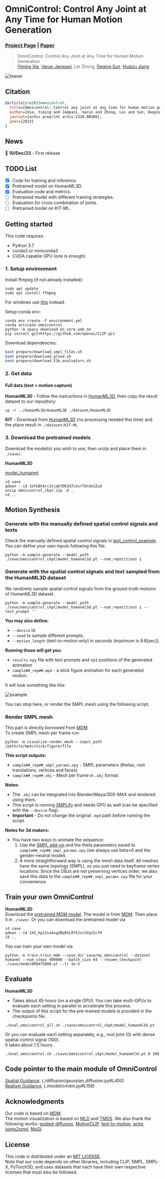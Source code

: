 # OmniControl: Control Any Joint at Any Time for Human Motion Generation
### [Project Page](https://neu-vi.github.io/omnicontrol/) | [Paper](https://arxiv.org/abs/2310.08580)

> OmniControl: Control Any Joint at Any Time for Human Motion Generation  
> [Yiming Xie](https://ymingxie.github.io), [Varun Jampani](https://varunjampani.github.io/), Lei Zhong, [Deqing Sun](https://deqings.github.io/), [Huaizu Jiang](https://jianghz.me/)    

![teaser](assets/teaser.gif)


## Citation

```bibtex
@article{xie2023omnicontrol,
  title={Omnicontrol: Control any joint at any time for human motion generation},
  author={Xie, Yiming and Jampani, Varun and Zhong, Lei and Sun, Deqing and Jiang, Huaizu},
  journal={arXiv preprint arXiv:2310.08580},
  year={2023}
}
```

## News
📢 **10/Dec/23** - First release

## TODO List
- [x] Code for training and inference.
- [x] Pretrained model on HumanML3D.
- [x] Evaluation code and metrics.
- [ ] Pretrained model with different training strategies.
- [ ] Evaluation for cross combination of joints.
- [ ] Pretrained model on KIT-ML.
<!-- - [ ] Interactive demo. -->

## Getting started

This code requires:

* Python 3.7
* conda3 or miniconda3
* CUDA capable GPU (one is enough)

### 1. Setup environment

Install ffmpeg (if not already installed):

```shell
sudo apt update
sudo apt install ffmpeg
```
For windows use [this](https://www.geeksforgeeks.org/how-to-install-ffmpeg-on-windows/) instead.

Setup conda env:
```shell
conda env create -f environment.yml
conda activate omnicontrol
python -m spacy download en_core_web_sm
pip install git+https://github.com/openai/CLIP.git
```

Download dependencies:

```bash
bash prepare/download_smpl_files.sh
bash prepare/download_glove.sh
bash prepare/download_t2m_evaluators.sh
```


### 2. Get data

#### Full data (text + motion capture)

**HumanML3D** - Follow the instructions in [HumanML3D](https://github.com/EricGuo5513/HumanML3D.git),
then copy the result dataset to our repository:

```shell
cp -r ../HumanML3D/HumanML3D ./dataset/HumanML3D
```

**KIT** - Download from [HumanML3D](https://github.com/EricGuo5513/HumanML3D.git) (no processing needed this time) and the place result in `./dataset/KIT-ML`


### 3. Download the pretrained models

Download the model(s) you wish to use, then unzip and place them in `./save/`. 

**HumanML3D**

[model_humanml](https://drive.google.com/file/d/1oTkBtArc3xjqkYD6Id7LksrTOn3e1Zud/view?usp=sharing)

```shell
cd save
gdown --id 1oTkBtArc3xjqkYD6Id7LksrTOn3e1Zud
unzip omnicontrol_ckpt.zip -d .
cd ..
```


## Motion Synthesis

### Generate with the manually defined spatial control signals and texts
Check the manually defined spatial control signals in [text_control_example](./utils/text_control_example.py#L650). You can define your own inputs following this file.
```shell
python -m sample.generate --model_path ./save/omnicontrol_ckpt/model_humanml3d.pt --num_repetitions 1
```

### Generate with the spatial control signals and text sampled from the HumanML3D dataset
We randomly sample spatial control signals from the ground-truth motions of HumanML3D dataset.
```shell
python -m sample.generate --model_path ./save/omnicontrol_ckpt/model_humanml3d.pt --num_repetitions 1 --text_prompt ''
```

**You may also define:**
* `--device` id.
* `--seed` to sample different prompts.
* `--motion_length` (text-to-motion only) in seconds (maximum is 9.8[sec]).

**Running those will get you:**

* `results.npy` file with text prompts and xyz positions of the generated animation
* `sample##_rep##.mp4` - a stick figure animation for each generated motion.

It will look something like this:

![example](assets/example_kick.gif)

You can stop here, or render the SMPL mesh using the following script.

### Render SMPL mesh
This part is directly borrowed from [MDM](https://github.com/GuyTevet/motion-diffusion-model/tree/main#render-smpl-mesh).  
To create SMPL mesh per frame run:

```shell
python -m visualize.render_mesh --input_path /path/to/mp4/stick/figure/file
```

**This script outputs:**
* `sample##_rep##_smpl_params.npy` - SMPL parameters (thetas, root translations, vertices and faces)
* `sample##_rep##_obj` - Mesh per frame in `.obj` format.

**Notes:**
* The `.obj` can be integrated into Blender/Maya/3DS-MAX and rendered using them.
* This script is running [SMPLify](https://smplify.is.tue.mpg.de/) and needs GPU as well (can be specified with the `--device` flag).
* **Important** - Do not change the original `.mp4` path before running the script.

**Notes for 3d makers:**
* You have two ways to animate the sequence:
  1. Use the [SMPL add-on](https://smpl.is.tue.mpg.de/index.html) and the theta parameters saved to `sample##_rep##_smpl_params.npy` (we always use beta=0 and the gender-neutral model).
  1. A more straightforward way is using the mesh data itself. All meshes have the same topology (SMPL), so you just need to keyframe vertex locations. 
     Since the OBJs are not preserving vertices order, we also save this data to the `sample##_rep##_smpl_params.npy` file for your convenience.


## Train your own OmniControl


**HumanML3D**  
Download the [pretrained MDM model](https://drive.google.com/file/d/1XS_kp1JszAxgZBq9SL8Y5JscVVqJ2c7H/view?usp=sharing). The model is from [MDM](https://github.com/GuyTevet/motion-diffusion-model#3-download-the-pretrained-models).
Then place it in `./save/`.
Or you can download the pretrained model via
```shell
cd save
gdown --id 1XS_kp1JszAxgZBq9SL8Y5JscVVqJ2c7H
cd ..
```
You can train your own model via
```shell
python -m train.train_mdm --save_dir save/my_omnicontrol --dataset humanml --num_steps 400000 --batch_size 64 --resume_checkpoint ./save/model000475000.pt --lr 1e-5
```

## Evaluate

**HumanML3D**
* Takes about 45 hours (on a single GPU). You can take multi-GPUs to evaluate each setting in parallel to accelerate this process.
* The output of this script for the pre-trained models is provided in the checkpoints file.
```shell
./eval_omnicontrol_all.sh ./save/omnicontrol_ckpt/model_humanml3d.pt 
```
Or you can evaluate each setting separately, e.g., root joint (0) with dense spatial control signal (100).  
It takes about 1.5 hours.
```shell
./eval_omnicontrol.sh ./save/omnicontrol_ckpt/model_humanml3d.pt 0 100
```


## Code pointer to the main module of OmniControl
[Spatial Guidance](./diffusion/gaussian_diffusion.py#L450). (./diffusion/gaussian_diffusion.py#L450)  
[Realism Guidance](./model/cmdm.py#L158). (./model/cmdm.py#L158)

## Acknowledgments

Our code is based on [MDM](https://github.com/GuyTevet/motion-diffusion-model).  
The motion visualization is based on [MLD](https://github.com/ChenFengYe/motion-latent-diffusion) and [TMOS](https://github.com/Mathux/TEMOS). 
We also thank the following works:
[guided-diffusion](https://github.com/openai/guided-diffusion), [MotionCLIP](https://github.com/GuyTevet/MotionCLIP), [text-to-motion](https://github.com/EricGuo5513/text-to-motion), [actor](https://github.com/Mathux/ACTOR), [joints2smpl](https://github.com/wangsen1312/joints2smpl), [MoDi](https://github.com/sigal-raab/MoDi).

## License
This code is distributed under an [MIT LICENSE](LICENSE).  
Note that our code depends on other libraries, including CLIP, SMPL, SMPL-X, PyTorch3D, and uses datasets that each have their own respective licenses that must also be followed.
